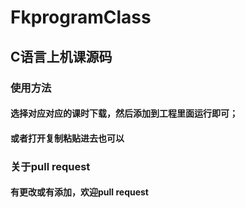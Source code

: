 # FkprogramClass

## C语言上机课源码 
### 使用方法
#### 选择对应对应的课时下载，然后添加到工程里面运行即可；
#### 或者打开复制粘贴进去也可以

### 关于pull request

#### 有更改或有添加，欢迎pull request
